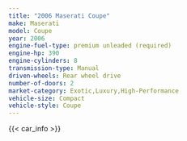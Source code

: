 ```yaml
---
title: "2006 Maserati Coupe"
make: Maserati
model: Coupe
year: 2006
engine-fuel-type: premium unleaded (required)
engine-hp: 390
engine-cylinders: 8
transmission-type: Manual
driven-wheels: Rear wheel drive
number-of-doors: 2
market-category: Exotic,Luxury,High-Performance
vehicle-size: Compact
vehicle-style: Coupe
---
```


{{< car_info >}}
